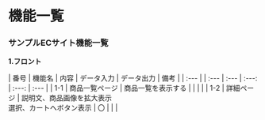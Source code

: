 # 機能一覧
### サンプルECサイト機能一覧
**1.フロント**


| 番号 | 機能名 | 内容 | データ入力 | データ出力 | 備考 |
| :--- | | :--- | :--- | :---: | :---: | :--- |
| 1-1 | 商品一覧ページ | 商品一覧を表示する |  |  |  |
| 1-2 | 詳細ページ | 説明文、商品画像を拡大表示<br>選択、カートへボタン表示 | 〇 |  |  |
